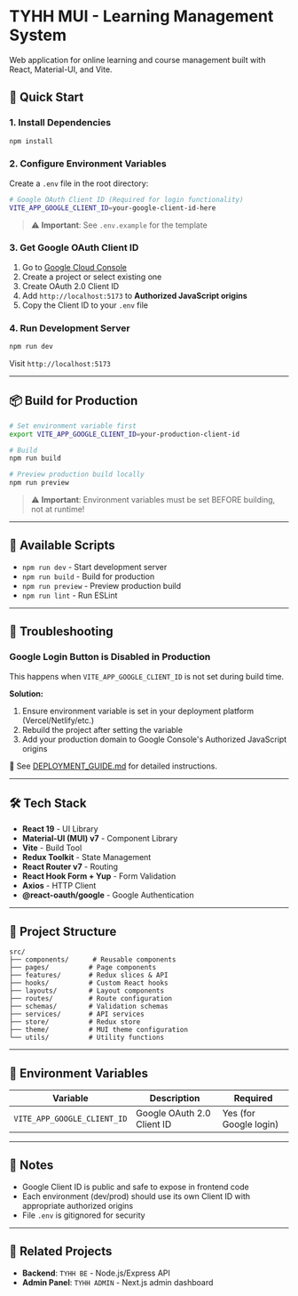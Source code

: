 # TYHH MUI - Learning Management System

Web application for online learning and course management built with React, Material-UI, and Vite.

## 🚀 Quick Start

### 1. Install Dependencies
```bash
npm install
```

### 2. Configure Environment Variables

Create a `.env` file in the root directory:

```bash
# Google OAuth Client ID (Required for login functionality)
VITE_APP_GOOGLE_CLIENT_ID=your-google-client-id-here
```

> ⚠️ **Important**: See `.env.example` for the template

### 3. Get Google OAuth Client ID

1. Go to [Google Cloud Console](https://console.cloud.google.com/apis/credentials)
2. Create a project or select existing one
3. Create OAuth 2.0 Client ID
4. Add `http://localhost:5173` to **Authorized JavaScript origins**
5. Copy the Client ID to your `.env` file

### 4. Run Development Server
```bash
npm run dev
```

Visit `http://localhost:5173`

---

## 📦 Build for Production

```bash
# Set environment variable first
export VITE_APP_GOOGLE_CLIENT_ID=your-production-client-id

# Build
npm run build

# Preview production build locally
npm run preview
```

> ⚠️ **Important**: Environment variables must be set BEFORE building, not at runtime!

---

## 🔧 Available Scripts

- `npm run dev` - Start development server
- `npm run build` - Build for production
- `npm run preview` - Preview production build
- `npm run lint` - Run ESLint

---

## 🚨 Troubleshooting

### Google Login Button is Disabled in Production

This happens when `VITE_APP_GOOGLE_CLIENT_ID` is not set during build time.

**Solution:**
1. Ensure environment variable is set in your deployment platform (Vercel/Netlify/etc.)
2. Rebuild the project after setting the variable
3. Add your production domain to Google Console's Authorized JavaScript origins

📖 See [DEPLOYMENT_GUIDE.md](./DEPLOYMENT_GUIDE.md) for detailed instructions.

---

## 🛠️ Tech Stack

- **React 19** - UI Library
- **Material-UI (MUI) v7** - Component Library
- **Vite** - Build Tool
- **Redux Toolkit** - State Management
- **React Router v7** - Routing
- **React Hook Form + Yup** - Form Validation
- **Axios** - HTTP Client
- **@react-oauth/google** - Google Authentication

---

## 📁 Project Structure

```
src/
├── components/      # Reusable components
├── pages/          # Page components
├── features/       # Redux slices & API
├── hooks/          # Custom React hooks
├── layouts/        # Layout components
├── routes/         # Route configuration
├── schemas/        # Validation schemas
├── services/       # API services
├── store/          # Redux store
├── theme/          # MUI theme configuration
└── utils/          # Utility functions
```

---

## 🔐 Environment Variables

| Variable | Description | Required |
|----------|-------------|----------|
| `VITE_APP_GOOGLE_CLIENT_ID` | Google OAuth 2.0 Client ID | Yes (for Google login) |

---

## 📝 Notes

- Google Client ID is public and safe to expose in frontend code
- Each environment (dev/prod) should use its own Client ID with appropriate authorized origins
- File `.env` is gitignored for security

---

## 🔗 Related Projects

- **Backend**: `TYHH BE` - Node.js/Express API
- **Admin Panel**: `TYHH ADMIN` - Next.js admin dashboard
